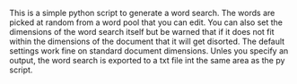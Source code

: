 This is a simple python script to generate a word search. The words are picked at random from a word pool that you can edit. You can also set the dimensions of the word search itself but be warned that if it does not fit within the dimensions of the document that it will get disorted. The default settings work fine on standard document dimensions. Unles you specify an output, the word search is exported to a txt file int the same area as the py script.
